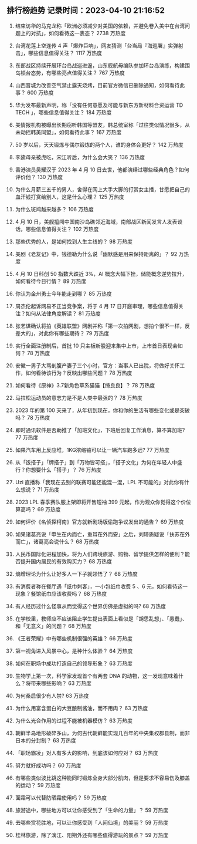 
## 排行榜趋势 记录时间：2023-04-10 21:16:52
  
  1. 结束访华的马克龙称「欧洲必须减少对美国的依赖，并避免卷入美中在台湾问题上的对抗」，如何看待这一表态？ 2738 万热度
    
  2. 台湾花莲上空连传 4 声「爆炸巨响」，网友猜测「台当局『海巡署』实弹射击」，哪些信息值得关注？ 1117 万热度
    
  3. 东部战区持续开展环台岛战巡进逼，山东舰航母编队参加环台岛演练，构建围岛锁台态势，有哪些亮点值得关注？ 767 万热度
    
  4. 山西晋城为改善空气禁止露天烧烤，目前官方微信已删除通知，如何看待此事？ 600 万热度
    
  5. 华为发布最新声明，称「没有任何意愿及可能与新东方新材料合资运营 TD TECH 」，哪些信息值得关注？ 184 万热度
    
  6. 美情报机构被曝出长期窃听韩国等盟友，韩总统室称「过往类似情况很多，从未动摇韩美同盟」，如何看待此事？ 167 万热度
    
  7. 50 岁以后，天天锻炼与偶尔锻炼的两个人，谁的身体会更好？ 142 万热度
    
  8. 李逵母亲被虎吃，宋江听后，为什么会大笑？ 136 万热度
    
  9. 香港演员吴耀汉于 2023 年 4 月 10 日去世，他都演绎过哪些经典角色？如何评价他？ 130 万热度
    
  10. 为什么月薪三五千的男人，舍得在网上大手大脚的打赏女主播，甘愿把自己的血汗钱打赏给别人，这是什么心理？ 125 万热度
    
  11. 为什么斑鸠越来越多？ 106 万热度
    
  12. 4 月 10 日，美舰擅闯中国南沙岛礁邻近海域，南部战区新闻发言人发表谈话，哪些信息值得关注？ 102 万热度
    
  13. 那些优秀的人，是如何找到人生主线的？ 98 万热度
    
  14. 美剧《老友记》中，钱德勒为什么说「幽默感是用来保持距离的」？ 92 万热度
    
  15. 4 月 10 日科创 50 指数大跌近 3%，AI 概念大幅下挫，储能概念逆势拉升，如何看待今日行情？ 89 万热度
    
  16. 你认为金州勇士今年能走到哪？ 85 万热度
    
  17. 周杰伦起诉网易不正当竞争案，将于 4 月 17 日开庭审理，哪些信息值得关注？如何从法律角度解读？ 81 万热度
    
  18. 张艺谋确认将拍《英雄联盟》网剧并称「第一次拍网剧，想拍个很不一样，反差大的」，对此你有哪些期待？ 79 万热度
    
  19. 实行全面注册制后，首批 10 只主板新股迎来集中上市，上市首日表现会如何？ 78 万热度
    
  20. 安徽一男子大骂剖腹产妻子三个小时，官方：当事人已出院，将做好关怀工作，如何看待该行为？反映出哪些问题？ 78 万热度
    
  21. 如何看待《原神》3.7新角色草系猫猫【绮良良】？ 78 万热度
    
  22. 马拉松运动员的意志力是不是人类中最强的？ 78 万热度
    
  23. 2023 年的第 100 天来了，从年初到现在，你和你的生活有哪些变化或是突破吗？ 78 万热度
    
  24. 即时通讯软件是否助推了「加班文化」，下班后回复工作消息，算不算加班? 77 万热度
    
  25. 如果汽车用上反应堆，1KG浓缩铀可以让一辆汽车跑多远? 77 万热度
    
  26. 从「饭搭子」「牌搭子」到「万物皆可搭」，「搭子文化」为何在年轻人中盛行？你想要什么「搭子」？ 76 万热度
    
  27. Uzi 直播称「我现在去别的联赛可能还能混一混，LPL 不可能的」对此你有什么想说？ 71 万热度
    
  28. 2023 LPL 春季赛队服上架即将开售短袖 399 元起，作为观众你觉得这个价位算高吗？ 69 万热度
    
  29. 如何评价《名侦探柯南》官方就新剧场版偷跑争议发出的通告？ 69 万热度
    
  30. 如果诸葛亮说「申生在内而亡，重耳在外而安」之后，刘琦质疑说「扶苏在外而亡」，诸葛亮会说什么？ 68 万热度
    
  31. 人民币国际化进程加快，将为人们跨境旅游、购物、留学提供怎样的便利？能否提升国内居民的有效购买力？ 68 万热度
    
  32. 熵增理论为什么让好多人一下子就领悟了？ 68 万热度
    
  33. 有消费者称在餐厅遇「纸巾刺客」，一小包纸巾收费 5 、6 元，如何看待这一现象？餐馆纸巾应该收费吗？ 68 万热度
    
  34. 有人经历过什么怪事从而觉得这个世界仿佛是虚拟的吗? 68 万热度
    
  35. 在学校里，教师应不应该阻止学生提出表面上看似是「胡思乱想」、「愚蠢」、和「无意义」的问题？ 68 万热度
    
  36. 《王者荣耀》中有哪些机制很强的英雄？ 66 万热度
    
  37. 第一视角进入风暴中心，是种什么体验？ 64 万热度
    
  38. 如何在职场中成功打造自己的领导形象？ 63 万热度
    
  39. 生物学上第一次，科学家发现首个有两套 DNA 的动物，这一发现意味着什么？将带来哪些影响？ 63 万热度
    
  40. 为何桑启很少有人禁? 63 万热度
    
  41. 为什么用富含蛋白的大豆酿制酱油，而不用肉？ 63 万热度
    
  42. 为什么光合作用的过程不能被机器模仿？ 63 万热度
    
  43. 朝鲜半岛地形破碎多山，为何古代朝鲜能实现几百年的中央集权郡县制，而非日本的分封制？ 63 万热度
    
  44. 「职场霸凌」对人有多大的影响，到底该如何应对？ 63 万热度
    
  45. 努力就好成功吗？ 60 万热度
    
  46. 有哪些类似波比跳这种能同时锻炼全身大部分肌肉，但是要求不容易伤及膝盖的运动？ 59 万热度
    
  47. 面霜可以代替防晒霜使用吗？ 59 万热度
    
  48. 旅游途中，哪些地方可以让你感受到了「生命的力量」？ 59 万热度
    
  49. 去哪些赏花胜地，可以让你感受到「人间仙境」的美丽？ 59 万热度
    
  50. 桂林旅游，除了漓江、阳朔外还有哪些值得游玩的景点？ 59 万热度
    